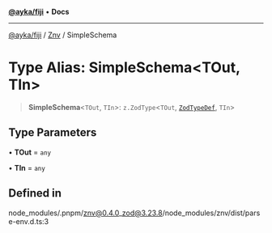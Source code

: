 [**@ayka/fiji**](../../../README.md) • **Docs**

***

[@ayka/fiji](../../../globals.md) / [Znv](../README.md) / SimpleSchema

# Type Alias: SimpleSchema\<TOut, TIn\>

> **SimpleSchema**\<`TOut`, `TIn`\>: `z.ZodType`\<`TOut`, [`ZodTypeDef`](../../Zod/namespaces/z/interfaces/ZodTypeDef.md), `TIn`\>

## Type Parameters

• **TOut** = `any`

• **TIn** = `any`

## Defined in

node\_modules/.pnpm/znv@0.4.0\_zod@3.23.8/node\_modules/znv/dist/parse-env.d.ts:3

